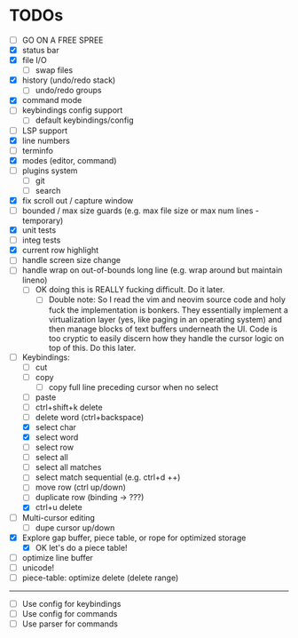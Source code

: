 # TODOs

- [ ] GO ON A FREE SPREE
- [x] status bar
- [x] file I/O
  - [ ] swap files
- [x] history (undo/redo stack)
  - [ ] undo/redo groups
- [x] command mode
- [ ] keybindings config support
  - [ ] default keybindings/config
- [ ] LSP support
- [x] line numbers
- [ ] terminfo
- [x] modes (editor, command)
- [ ] plugins system
  - [ ] git
  - [ ] search
- [x] fix scroll out / capture window
- [ ] bounded / max size guards (e.g. max file size or max num lines - temporary)
- [x] unit tests
- [ ] integ tests
- [x] current row highlight
- [ ] handle screen size change
- [ ] handle wrap on out-of-bounds long line (e.g. wrap around but maintain lineno)
  - [ ] OK doing this is REALLY fucking difficult. Do it later.
    - [ ] Double note: So I read the vim and neovim source code and holy fuck the implementation is bonkers. They essentially implement a virtualization layer (yes, like paging in an operating system) and then manage blocks of text buffers underneath the UI. Code is too cryptic to easily discern how they handle the cursor logic on top of this. Do this later.
- [ ] Keybindings:
  - [ ] cut
  - [ ] copy
    - [ ] copy full line preceding cursor when no select
  - [ ] paste
  - [ ] ctrl+shift+k delete
  - [ ] delete word (ctrl+backspace)
  - [x] select char
  - [x] select word
  - [ ] select row
  - [ ] select all
  - [ ] select all matches
  - [ ] select match sequential (e.g. ctrl+d ++)
  - [ ] move row (ctrl up/down)
  - [ ] duplicate row (binding -> ???)
  - [x] ctrl+u delete
- [ ] Multi-cursor editing
  - [ ] dupe cursor up/down
- [x] Explore gap buffer, piece table, or rope for optimized storage
  - [x] OK let's do a piece table!
- [ ] optimize line buffer
- [ ] unicode!
- [ ] piece-table: optimize delete (delete range)

---

- [ ] Use config for keybindings
- [ ] Use config for commands
- [ ] Use parser for commands
